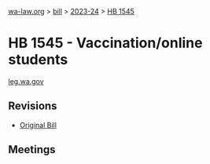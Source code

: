 [wa-law.org](/) > [bill](/bill/) > [2023-24](/bill/2023-24/) > [HB 1545](/bill/2023-24/hb/1545/)

# HB 1545 - Vaccination/online students
[leg.wa.gov](https://app.leg.wa.gov/billsummary?BillNumber=1545&Year=2023&Initiative=false)

## Revisions
* [Original Bill](1/)

## Meetings